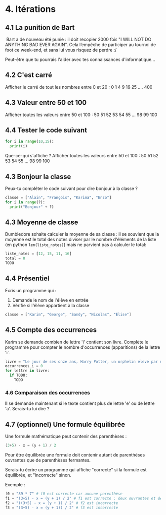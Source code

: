 # 4. Itérations

## 4.1 La punition de Bart
<img href="https://psicoedublog.files.wordpress.com/2013/05/board.jpg">
Bart a de nouveau été punie : il doit recopier 2000 fois "I WILL NOT DO ANYTHING BAD EVER AGAIN".
Cela l’empêche de participer au tournoi de foot ce week-end, et sans lui vous risquez de perdre :/

Peut-être que tu pourrais l'aider avec tes connaissances d'informatique...

## 4.2 C'est carré
Afficher le carré de tout les nombres entre 0 et 20 : 0 1 4 9 16 25 .... 400


## 4.3 Valeur entre 50 et 100
Afficher toutes les valeurs entre 50 et 100 : 50 51 52 53 54 55 ... 98 99 100

## 4.4 Tester le code suivant
```python
for i in range(10,15):
  print(i)
```
Que-ce-qui s'affiche ?
Afficher toutes les valeurs entre 50 et 100 : 50 51 52 53 54 55 ... 98 99 100

## 4.3  Bonjour la classe
Peux-tu compléter le code suivant pour dire bonjour à la classe ?
```python
classe = ["Alain", "François", "Karima", "Enzo"]
for i in range(?):
  print("Bonjour" + ?)
```



## 4.3 Moyenne de classe
Dumbledore sohaite calculer la moyenne de sa classe : il se souvient que la moyenne est le total des notes diviser par le nombre d'éléments de la liste (en python `len(liste_notes)`) mais ne parvient pas à calculer le total:
```python
liste_notes = [12, 15, 11, 16]
total = 0
TODO
```
## 4.4 Présentiel
Écris un programme qui :
1. Demande le nom de l'élève en entrée
2. Vérifie si l'élève appartient à la classe
```Python
classe = ["Karim", "George", "Sandy", "Nicolas", "Elise"]
```

## 4.5 Compte des occurrences
Karim se demande combien de lettre 'i' contient son livre.
Complète le programme pour compter le nombre d'occurrences (apparitions) de la lettre 'i'.
```python
livre = "Le jour de ses onze ans, Harry Potter, un orphelin élevé par un oncle et une tante qui le détestent, voit son existence bouleversée. Un géant vient le chercher pour l'emmener au collège Poudlard, école de sorcellerie, où une place l'attend depuis toujours. Qui est donc Harry Potter ? Et qui est l'effroyable V..., le mage dont personne n'ose prononcer le nom ?"
occurrences_i = 0
for lettre in livre:
  if TODO:
    TODO
```

### 4.6 Comparaison des occurrences
Il se demande maintenant si le texte contient plus de lettre 'e' ou de lettre 'a'.
Serais-tu lui dire ?

## 4.7 (optionnel) Une formule équilibrée
Une formule mathématique peut contenir des parenthèses :
```python
(3+5) - x = (y + 1) / 2
```

Pour être équilibrée une formule doit contenir autant de parenthèses ouvrantes que de parenthèses fermantes.

Serais-tu écrire un programme qui affiche "correcte" si la formule est équilibrée, et "incorrecte" sinon.

Exemple :
```python
f0 = "89 * 7" # f0 est correcte car aucune parenthèse
f1 = "(3+5) - x = (y + 1) / 2" # f1 est correcte : deux ouvrantes et deux fermantes
f2 = "((3+5) - x = (y + 1) / 2" # f2 est incorrecte
f3 = "(3+5) - x = (y + 1)) / 2" # f3 est incorrecte
```
